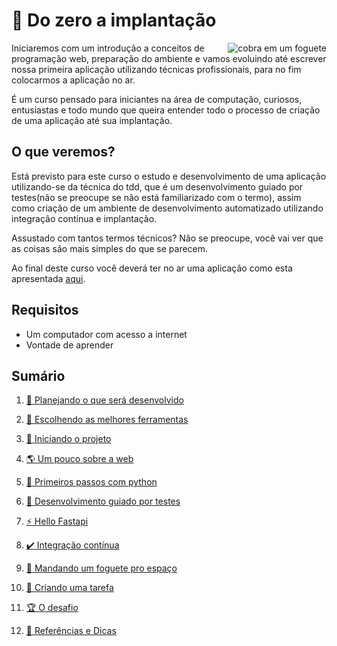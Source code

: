 # :rocket: Do zero a implantação

<p align="center">
  <img style="float: right;" src="/imgs/python_rocket.png" alt="cobra em um foguete"/>
</p>

Iniciaremos com um introdução a conceitos de programação web, preparação do ambiente e vamos evoluindo até escrever nossa primeira aplicação utilizando técnicas profissionais, para no fim colocarmos a aplicação no ar.

É um curso pensado para iniciantes na área de computação, curiosos, entusiastas e todo mundo que queira entender todo o processo de criação de uma aplicação até sua implantação.

## O que veremos?

Está previsto para este curso o estudo e desenvolvimento de uma aplicação utilizando-se da técnica do tdd, que é um desenvolvimento guiado por testes(não se preocupe se não está familiarizado com o termo), assim como criação de um ambiente de desenvolvimento automatizado utilizando integração contínua e implantação.

Assustado com tantos termos técnicos? Não se preocupe, você vai ver que as coisas são mais simples do que se parecem.

Ao final deste curso você deverá ter no ar uma aplicação como esta apresentada [aqui](https://pure-beyond-49143.herokuapp.com/docs).

## Requisitos

- Um computador com acesso a internet
- Vontade de aprender

## Sumário

1. [:thought_balloon: Planejando o que será desenvolvido](planejando.md)

1. [:hammer: Escolhendo as melhores ferramentas](ferramentas.md)

1. [:book: Iniciando o projeto](projeto.md)

1. [:earth_americas: Um pouco sobre a web](web.md)

1. [:snake: Primeiros passos com python](python.md)

1. [:goat: Desenvolvimento guiado por testes](testes.md)

1. [:zap: Hello Fastapi](hello_fastapi.md)

1. [:heavy_check_mark: Integração contínua](integracao.md)

1. [:rocket: Mandando um foguete pro espaço](deploy.md)

1. [:memo: Criando uma tarefa](criar.md)

1. [:trophy: O desafio](desafio.md)

1. [:bookmark_tabs: Referências e Dicas](referencias.md)
